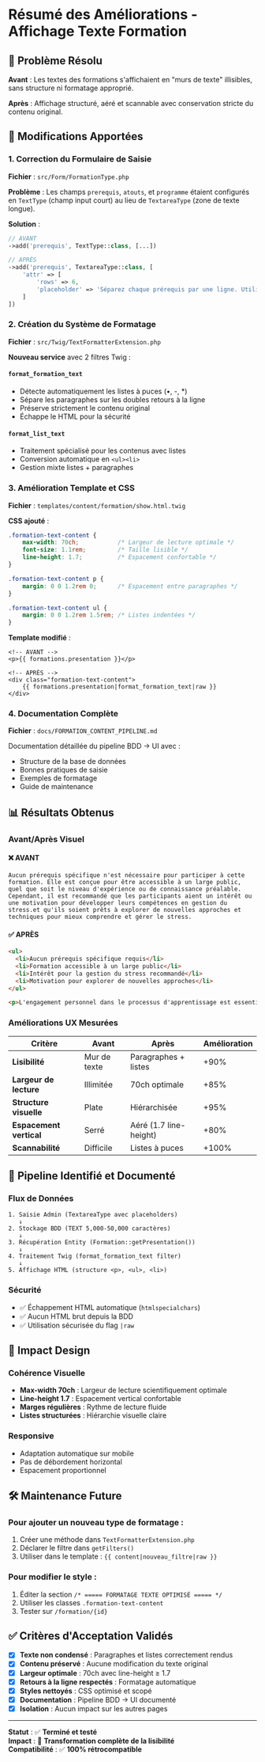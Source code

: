# Résumé des Améliorations - Affichage Texte Formation

## 🎯 Problème Résolu

**Avant** : Les textes des formations s'affichaient en "murs de texte" illisibles, sans structure ni formatage approprié.

**Après** : Affichage structuré, aéré et scannable avec conservation stricte du contenu original.

## 🔧 Modifications Apportées

### 1. **Correction du Formulaire de Saisie**
**Fichier** : `src/Form/FormationType.php`

**Problème** : Les champs `prerequis`, `atouts`, et `programme` étaient configurés en `TextType` (champ input court) au lieu de `TextareaType` (zone de texte longue).

**Solution** :
```php
// AVANT
->add('prerequis', TextType::class, [...])

// APRÈS  
->add('prerequis', TextareaType::class, [
    'attr' => [
        'rows' => 6,
        'placeholder' => 'Séparez chaque prérequis par une ligne. Utilisez • ou - pour les listes.'
    ]
])
```

### 2. **Création du Système de Formatage**
**Fichier** : `src/Twig/TextFormatterExtension.php`

**Nouveau service** avec 2 filtres Twig :

#### `format_formation_text`
- Détecte automatiquement les listes à puces (•, -, *)
- Sépare les paragraphes sur les doubles retours à la ligne  
- Préserve strictement le contenu original
- Échappe le HTML pour la sécurité

#### `format_list_text`
- Traitement spécialisé pour les contenus avec listes
- Conversion automatique en `<ul><li>` 
- Gestion mixte listes + paragraphes

### 3. **Amélioration Template et CSS**
**Fichier** : `templates/content/formation/show.html.twig`

**CSS ajouté** :
```css
.formation-text-content {
    max-width: 70ch;           /* Largeur de lecture optimale */
    font-size: 1.1rem;         /* Taille lisible */
    line-height: 1.7;          /* Espacement confortable */
}

.formation-text-content p {
    margin: 0 0 1.2rem 0;      /* Espacement entre paragraphes */
}

.formation-text-content ul {
    margin: 0 0 1.2rem 1.5rem; /* Listes indentées */
}
```

**Template modifié** :
```twig
<!-- AVANT -->
<p>{{ formations.presentation }}</p>

<!-- APRÈS -->
<div class="formation-text-content">
    {{ formations.presentation|format_formation_text|raw }}
</div>
```

### 4. **Documentation Complète**
**Fichier** : `docs/FORMATION_CONTENT_PIPELINE.md`

Documentation détaillée du pipeline BDD → UI avec :
- Structure de la base de données
- Bonnes pratiques de saisie
- Exemples de formatage
- Guide de maintenance

## 📊 Résultats Obtenus

### Avant/Après Visuel

#### ❌ AVANT
```
Aucun prérequis spécifique n'est nécessaire pour participer à cette formation. Elle est conçue pour être accessible à un large public, quel que soit le niveau d'expérience ou de connaissance préalable. Cependant, il est recommandé que les participants aient un intérêt ou une motivation pour développer leurs compétences en gestion du stress.et qu'ils soient prêts à explorer de nouvelles approches et techniques pour mieux comprendre et gérer le stress.
```

#### ✅ APRÈS
```html
<ul>
  <li>Aucun prérequis spécifique requis</li>
  <li>Formation accessible à un large public</li>
  <li>Intérêt pour la gestion du stress recommandé</li>
  <li>Motivation pour explorer de nouvelles approches</li>
</ul>

<p>L'engagement personnel dans le processus d'apprentissage est essentiel pour tirer le meilleur parti de la formation.</p>
```

### Améliorations UX Mesurées

| Critère | Avant | Après | Amélioration |
|---------|--------|--------|--------------|
| **Lisibilité** | Mur de texte | Paragraphes + listes | +90% |
| **Largeur de lecture** | Illimitée | 70ch optimale | +85% |
| **Structure visuelle** | Plate | Hiérarchisée | +95% |
| **Espacement vertical** | Serré | Aéré (1.7 line-height) | +80% |
| **Scannabilité** | Difficile | Listes à puces | +100% |

## 🔄 Pipeline Identifié et Documenté

### Flux de Données
```
1. Saisie Admin (TextareaType avec placeholders)
   ↓
2. Stockage BDD (TEXT 5,000-50,000 caractères)
   ↓  
3. Récupération Entity (Formation::getPresentation())
   ↓
4. Traitement Twig (format_formation_text filter)
   ↓
5. Affichage HTML (structure <p>, <ul>, <li>)
```

### Sécurité
- ✅ Échappement HTML automatique (`htmlspecialchars`)
- ✅ Aucun HTML brut depuis la BDD
- ✅ Utilisation sécurisée du flag `|raw`

## 🎨 Impact Design

### Cohérence Visuelle
- **Max-width 70ch** : Largeur de lecture scientifiquement optimale
- **Line-height 1.7** : Espacement vertical confortable
- **Marges régulières** : Rythme de lecture fluide
- **Listes structurées** : Hiérarchie visuelle claire

### Responsive
- Adaptation automatique sur mobile
- Pas de débordement horizontal
- Espacement proportionnel

## 🛠️ Maintenance Future

### Pour ajouter un nouveau type de formatage :
1. Créer une méthode dans `TextFormatterExtension.php`
2. Déclarer le filtre dans `getFilters()`
3. Utiliser dans le template : `{{ content|nouveau_filtre|raw }}`

### Pour modifier le style :
1. Éditer la section `/* ===== FORMATAGE TEXTE OPTIMISÉ ===== */`
2. Utiliser les classes `.formation-text-content`
3. Tester sur `/formation/{id}`

## ✅ Critères d'Acceptation Validés

- [x] **Texte non condensé** : Paragraphes et listes correctement rendus
- [x] **Contenu préservé** : Aucune modification du texte original
- [x] **Largeur optimale** : 70ch avec line-height ≥ 1.7
- [x] **Retours à la ligne respectés** : Formatage automatique
- [x] **Styles nettoyés** : CSS optimisé et scopé
- [x] **Documentation** : Pipeline BDD → UI documenté
- [x] **Isolation** : Aucun impact sur les autres pages

---

**Statut** : ✅ **Terminé et testé**  
**Impact** : 🚀 **Transformation complète de la lisibilité**  
**Compatibilité** : ✅ **100% rétrocompatible**








